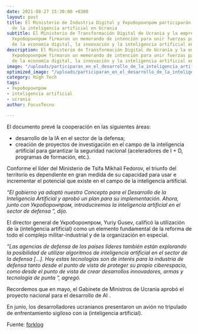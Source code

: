 ```yaml
---
date: 2021-08-27 15:30:00 +0300
layout: post
title: El Ministerio de Industria Digital y Укроборонпром participarán en el desarrollo
  de la inteligencia artificial en Ucrania
subtitle: El Ministerio de Transformación Digital de Ucrania y la empresa estatal
  Укроборонпром firmaron un memorando de intención para unir fuerzas para el desarrollo
  de la economía digital, la innovación y la inteligencia artificial en Ucrania.
description: El Ministerio de Transformación Digital de Ucrania y la empresa estatal
  Укроборонпром firmaron un memorando de intención para unir fuerzas para el desarrollo
  de la economía digital, la innovación y la inteligencia artificial en Ucrania.
image: "/uploads/participaran_en_el_desarrollo_de_la_inteligencia_artificial_en_ucrania_pudtfz.jpg"
optimized_image: "/uploads/participaran_en_el_desarrollo_de_la_inteligencia_artificial_en_ucrania_pudtfz-1.jpg"
category: High Tech
tags:
- Укроборонпром
- inteligencia artificial
- ucrania
author: FocusTecno

---
```

El documento prevé la cooperación en las siguientes áreas:

* desarrollo de la IA en el sector de la defensa;
* creación de proyectos de investigación en el campo de la inteligencia artificial para garantizar la seguridad nacional (aceleradores de I + D, programas de formación, etc.).

Conforme el líder del Ministerio de Tsifa Mikhail Fedorov, el triunfo del territorio es dependiente en gran medida de su capacidad para usar e incrementar el potencial que existe en el campo de la inteligencia artificial.

_“El gobierno ya adoptó nuestro Concepto para el Desarrollo de la Inteligencia Artificial y aprobó un plan para su implementación. Ahora, junto con Укроборонпром, introduciremos la inteligencia artificial en el sector de defensa ”, dijo._

El director general de Укроборонпром, Yuriy Gusev, calificó la utilización de ia (inteligencia artificial) como un elemento fundamental de la reforma de todo el complejo militar-industrial y de la organización en especial.

_“Las agencias de defensa de los países líderes también están explorando la posibilidad de utilizar algoritmos de inteligencia artificial en el sector de la defensa \[...\]. Hoy estas tecnologías son de interés para la industria de defensa tanto desde el punto de vista de proteger su propio ciberespacio, como desde el punto de vista de crear desarrollos innovadores, armas y tecnología de punta ”, agregó._

Recordemos que en mayo, el Gabinete de Ministros de Ucrania aprobó el proyecto nacional para el desarrollo de AI .

En junio, los desarrolladores ucranianos presentaron un avión no tripulado de enfrentamiento sigiloso con ia (inteligencia artificial).

Fuente: [forklog](https://forklog.com/ "https://forklog.com/") 